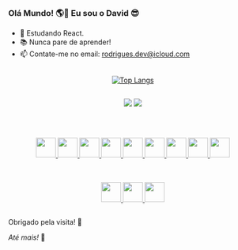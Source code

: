 ### Olá Mundo!  🌎👋  Eu sou o David 😎

- 📖 Estudando React.
- 📚 Nunca pare de aprender!
- 📫 Contate-me no email: rodrigues.dev@icloud.com



##

<div align="center">
  
[![Top Langs](https://github-readme-stats.vercel.app/api/top-langs/?username=trasherdave&layout=compact)](https://github.com/anuraghazra/github-readme-stats)
  
</div>

##

<div align="center">
  
<a href="https://www.linkedin.com/in/trasherdave/" ><img src="https://img.shields.io/badge/LinkedIn-0077B5?style=for-the-badge&logo=linkedin&logoColor=white"></a>
<a href="https://www.youtube.com/channel/UCusOoJZsvMcRSotToCf5aFQ" ><img src="https://img.shields.io/badge/YouTube-FF0000?style=for-the-badge&logo=youtube&logoColor=white"></a>
  
</div>

##

<div style="display: inline_block" align="center">
  
<a href="https://github.com/trasherdave"><br>
  
<img width="40" src="https://cdn.jsdelivr.net/gh/devicons/devicon/icons/java/java-original.svg" />
<img width="40" src="https://cdn.jsdelivr.net/gh/devicons/devicon/icons/spring/spring-original.svg"/>
<img width="40" src="https://cdn.jsdelivr.net/gh/devicons/devicon/icons/android/android-original.svg" />
<img width="40" src="https://cdn.jsdelivr.net/gh/devicons/devicon/icons/javascript/javascript-original.svg"/>
<img width="40" src="https://cdn.jsdelivr.net/gh/devicons/devicon/icons/html5/html5-original.svg" />
<img width="40" src="https://cdn.jsdelivr.net/gh/devicons/devicon/icons/css3/css3-original.svg" />
<img width="40" src="https://cdn.jsdelivr.net/gh/devicons/devicon/icons/bootstrap/bootstrap-original.svg" />
<img width="40" src="https://cdn.jsdelivr.net/gh/devicons/devicon/icons/postgresql/postgresql-original.svg" />
<img width="40" src="https://cdn.jsdelivr.net/gh/devicons/devicon/icons/mysql/mysql-original.svg" />
</a>

</div>

##

<div align="center">
  
<a href="https://github.com/trasherdave"><br>
<img width="40" src="https://cdn.jsdelivr.net/gh/devicons/devicon/icons/photoshop/photoshop-plain.svg" />
<img width="40" src="https://cdn.jsdelivr.net/gh/devicons/devicon/icons/premierepro/premierepro-plain.svg" />
<img width="40" src="https://cdn.jsdelivr.net/gh/devicons/devicon/icons/illustrator/illustrator-plain.svg" />
</a>  
  
</div>

##

Obrigado pela visita! 🙂

_Até mais!_ 👋
